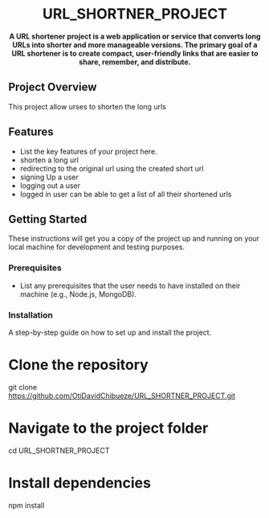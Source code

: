<h1 align="center">URL_SHORTNER_PROJECT</h1>

<p align="center">
  <strong>A URL shortener project is a web application or service that converts long URLs into shorter and more manageable versions. The primary goal of a URL shortener is to create compact, user-friendly links that are easier to share, remember, and distribute.</strong>
</p>

## Project Overview
This project allow urses to shorten the long urls

## Features
- List the key features of your project here.
- shorten  a long url
- redirecting to the original url using the created short url
- signing Up a user
- logging out a user
- logged in user can be able to get a list of all their shortened urls

## Getting Started
These instructions will get you a copy of the project up and running on your local machine for development and testing purposes.

### Prerequisites
- List any prerequisites that the user needs to have installed on their machine (e.g., Node.js, MongoDB).

### Installation
A step-by-step guide on how to set up and install the project.

# Clone the repository
git clone https://github.com/OtiDavidChibueze/URL_SHORTNER_PROJECT.git

# Navigate to the project folder
cd URL_SHORTNER_PROJECT

# Install dependencies
npm install

